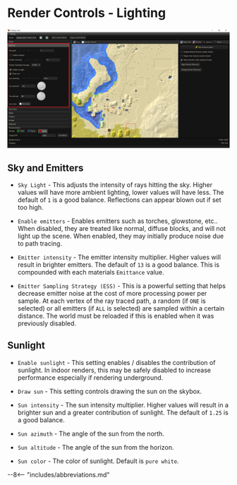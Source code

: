# Render Controls - Lighting

![Render controls lighting](../../img/user_interface/render_controls/lighting.png)

## Sky and Emitters

- `Sky Light` - This adjusts the intensity of rays hitting the sky. Higher values will have more ambient lighting, lower values will have less. The default of `1` is a good balance. Reflections can appear blown out if set too high.

- `Enable emitters` - Enables emitters such as torches, glowstone, etc.. When disabled, they are treated like normal, diffuse blocks, and will not light up the scene. When enabled, they may initially produce noise due to path tracing.

- `Emitter intensity` - The emitter intensity multiplier. Higher values will result in brighter emitters. The default of `13` is a good balance. This is compounded with each materials `Emittance` value.

- `Emitter Sampling Strategy (ESS)` - This is a powerful setting that helps decrease emitter noise at the cost of more processing power per sample. At each vertex of the ray traced path, a random (if `ONE` is selected) or all emitters (if `ALL` is selected) are sampled within a certain distance. The world must be reloaded if this is enabled when it was previously disabled.

<!-- TODO - Add links to ESS description -->

## Sunlight

- `Enable sunlight` - This setting enables / disables the contribution of sunlight. In indoor renders, this may be safely disabled to increase performance especially if rendering underground.

- `Draw sun` - This setting controls drawing the sun on the skybox.

- `Sun intensity` - The sun intensity multiplier. Higher values will result in a brighter sun and a greater contribution of sunlight. The default of `1.25` is a good balance.

- `Sun azimuth` - The angle of the sun from the north.

- `Sun altitude` -  The angle of the sun from the horizon.

- `Sun color` - The color of sunlight. Default is `pure white`.

--8<-- "includes/abbreviations.md"
